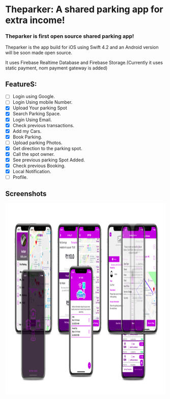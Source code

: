 # Theparker: A shared parking app for extra income!

### Theparker is first open source shared parking app!

Theparker is the app build for iOS using Swift 4.2 and an Android version will be soon made open source.

It uses Firebase Realtime Database and Firebase Storage.(Currently it uses static payment, nom payment gateway is added)  

## FeatureS:

- [ ] Login using Google.
- [ ] Login Using mobile Number.
- [x] Upload Your parking Spot
- [x] Search Parking Space.
- [x] Login Using Email.
- [x] Check previous transactions.
- [x] Add my Cars.
- [x] Book Parking.
- [ ] Upload parking Photos.
- [x] Get direction to the parking spot.
- [x] Call the spot owner.
- [x] See previous parking Spot Added.
- [x] Check previous Booking.
- [x] Local Notification.
- [ ] Profile.

## Screenshots

<img src="appLanding.png" width="1131px" height="600px" /> 


